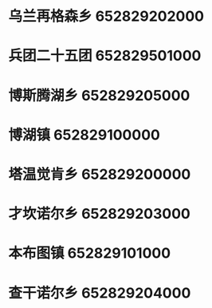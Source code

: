 # 乌兰再格森乡 652829202000
# 兵团二十五团 652829501000
# 博斯腾湖乡 652829205000
# 博湖镇 652829100000
# 塔温觉肯乡 652829200000
# 才坎诺尔乡 652829203000
# 本布图镇 652829101000
# 查干诺尔乡 652829204000
